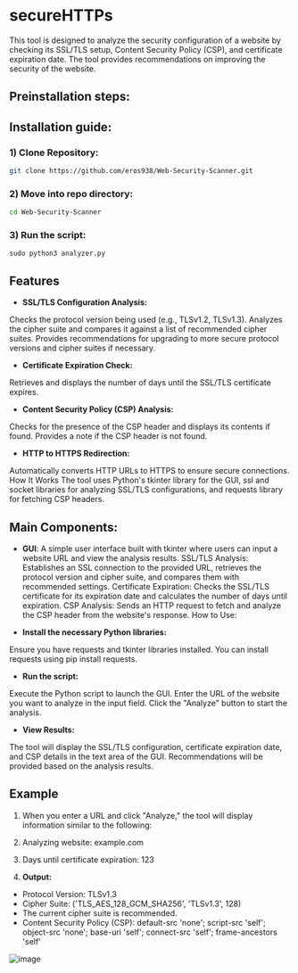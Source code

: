 # secureHTTPs
This tool is designed to analyze the security configuration of a website by checking its SSL/TLS setup, Content Security Policy (CSP), and certificate expiration date. The tool provides recommendations on improving the security of the website.

## Preinstallation steps:


## Installation guide:
### 1) Clone Repository:
```bash
git clone https://github.com/eros938/Web-Security-Scanner.git
```
### 2) Move into repo directory:

```bash
cd Web-Security-Scanner
```
### 3) Run the script:
```shell
sudo python3 analyzer.py 
```

## Features
 * **SSL/TLS Configuration Analysis:**

Checks the protocol version being used (e.g., TLSv1.2, TLSv1.3).
Analyzes the cipher suite and compares it against a list of recommended cipher suites.
Provides recommendations for upgrading to more secure protocol versions and cipher suites if necessary.
* **Certificate Expiration Check:**

Retrieves and displays the number of days until the SSL/TLS certificate expires.
* **Content Security Policy (CSP) Analysis:**

Checks for the presence of the CSP header and displays its contents if found.
Provides a note if the CSP header is not found.
* **HTTP to HTTPS Redirection:**

Automatically converts HTTP URLs to HTTPS to ensure secure connections.
How It Works
The tool uses Python's tkinter library for the GUI, ssl and socket libraries for analyzing SSL/TLS configurations, and requests library for fetching CSP headers.

## Main Components:
* **GUI**: A simple user interface built with tkinter where users can input a website URL and view the analysis results.
SSL/TLS Analysis: Establishes an SSL connection to the provided URL, retrieves the protocol version and cipher suite, and compares them with recommended settings.
Certificate Expiration: Checks the SSL/TLS certificate for its expiration date and calculates the number of days until expiration.
CSP Analysis: Sends an HTTP request to fetch and analyze the CSP header from the website's response.
How to Use:

* **Install the necessary Python libraries:**

Ensure you have requests and tkinter libraries installed. You can install requests using pip install requests.
* **Run the script:**

Execute the Python script to launch the GUI.
Enter the URL of the website you want to analyze in the input field.
Click the "Analyze" button to start the analysis.
* **View Results:**

The tool will display the SSL/TLS configuration, certificate expiration date, and CSP details in the text area of the GUI.
Recommendations will be provided based on the analysis results.
## Example

1. When you enter a URL and click "Analyze," the tool will display information similar to the following:

2. Analyzing website: example.com

3. Days until certificate expiration: 123


4. **Output:**
- Protocol Version: TLSv1.3
- Cipher Suite: ('TLS_AES_128_GCM_SHA256', 'TLSv1.3', 128)
- The current cipher suite is recommended.
- Content Security Policy (CSP): default-src 'none'; script-src 'self'; object-src 'none'; base-uri 'self'; connect-src 'self'; frame-ancestors 'self'

  
![image](https://github.com/eros938/Web-Security-Scanner/assets/150992485/5eaf8046-3e97-4b31-b36f-814f1cc31e22)







